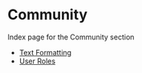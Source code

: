 # Community

Index page for the Community section

* [Text Formatting](/help/community/text-formatting)
* [User Roles](/help/community/user-roles)
